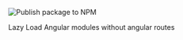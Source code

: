 ![Publish package to NPM](https://github.com/wanoo21/ngx-lazy-modules/workflows/Publish%20package%20to%20NPM/badge.svg?event=release)

Lazy Load Angular modules without angular routes
